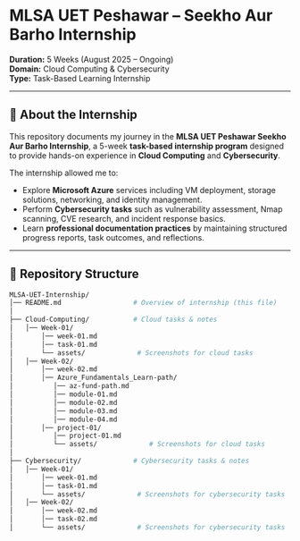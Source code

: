 # MLSA UET Peshawar – Seekho Aur Barho Internship  
**Duration:** 5 Weeks (August 2025 – Ongoing)  
**Domain:** Cloud Computing & Cybersecurity  
**Type:** Task-Based Learning Internship  

---

## 📖 About the Internship  
This repository documents my journey in the **MLSA UET Peshawar Seekho Aur Barho Internship**, a 5-week **task-based internship program** designed to provide hands-on experience in **Cloud Computing** and **Cybersecurity**.  

The internship allowed me to:  
- Explore **Microsoft Azure** services including VM deployment, storage solutions, networking, and identity management.  
- Perform **Cybersecurity tasks** such as vulnerability assessment, Nmap scanning, CVE research, and incident response basics.  
- Learn **professional documentation practices** by maintaining structured progress reports, task outcomes, and reflections.  

---

## 📂 Repository Structure  

```bash
MLSA-UET-Internship/
│── README.md                  # Overview of internship (this file)
│
├── Cloud-Computing/           # Cloud tasks & notes
│   │── Week-01/
│       │── week-01.md            
│       │── task-01.md         
│       └── assets/             # Screenshots for cloud tasks
│   │── Week-02/
│       │── week-02.md
│       │── Azure_Fundamentals_Learn-path/
│          │── az-fund-path.md
│          │── module-01.md
│          │── module-02.md
│          │── module-03.md
│          │── module-04.md          
│       │── project-01/
│          │── project-01.md         
│          └── assets/             # Screenshots for cloud tasks
│
├── Cybersecurity/             # Cybersecurity tasks & notes
│   │── Week-01/             
│       │── week-01.md            
│       │── task-01.md         
│       └── assets/             # Screenshots for cybersecurity tasks
│   │── Week-02/             
│       │── week-02.md            
│       │── task-02.md         
│       └── assets/             # Screenshots for cybersecurity tasks
